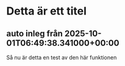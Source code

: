 # Detta är ett titel 
## auto inleg från 2025-10-01T06:49:38.341000+00:00
 
Så nu är detta en test av den här funktionen